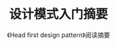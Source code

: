 ---
title: 设计模式入门摘要
subtitle: 《Head first design pattern》阅读摘要
catalog: true
header-img: /img/header_img/manner-note-header.jpg
tags:
    - design
categories:
  - 读书笔记
---
